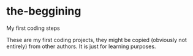 # the-beggining
My first coding steps

These are my first coding projects, they might be copied (obviously not entirely) from other authors.
It is just for learning purposes. 
